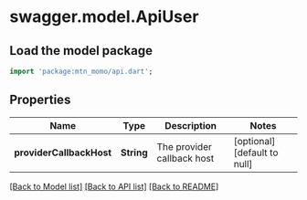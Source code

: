 # swagger.model.ApiUser

## Load the model package
```dart
import 'package:mtn_momo/api.dart';
```

## Properties
Name | Type | Description | Notes
------------ | ------------- | ------------- | -------------
**providerCallbackHost** | **String** | The provider callback host | [optional] [default to null]

[[Back to Model list]](../README.md#documentation-for-models) [[Back to API list]](../README.md#documentation-for-api-endpoints) [[Back to README]](../README.md)

